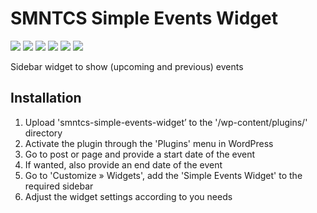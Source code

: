 # SMNTCS Simple Events Widget

[![](https://img.shields.io/github/license/nielslange/smntcs-simple-events-widget.svg)](https://www.gnu.org/licenses/old-licenses/gpl-2.0.en.html)
[![](https://plugintests.com/plugins/smntcs-simple-events-widget/wp-badge.svg)](https://plugintests.com/plugins/smntcs-simple-events-widget/latest)
[![](https://plugintests.com/plugins/smntcs-simple-events-widget/php-badge.svg)](https://plugintests.com/plugins/smntcs-simple-events-widget/latest)
[![](https://img.shields.io/wordpress/plugin/dt/smntcs-simple-events-widget.svg)](https://wordpress.org/plugins/smntcs-simple-events-widget/)
[![](https://img.shields.io/wordpress/plugin/v/smntcs-simple-events-widget.svg)](https://wordpress.org/plugins/smntcs-simple-events-widget/)
[![](https://img.shields.io/github/tag/nielslange/smntcs-simple-events-widget.svg)](https://wordpress.org/plugins/smntcs-simple-events-widget/)

Sidebar widget to show (upcoming and previous) events

## Installation

1. Upload 'smntcs-simple-events-widget’ to the '/wp-content/plugins/' directory
2. Activate the plugin through the 'Plugins' menu in WordPress
3. Go to post or page and provide a start date of the event
4. If wanted, also provide an end date of the event
5. Go to 'Customize » Widgets', add the 'Simple Events Widget' to the required sidebar
6. Adjust the widget settings according to you needs